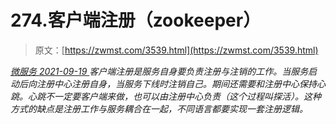 <!--yml
category: 未分类
date: 0001-01-01 00:00:00
--->

# 274.客户端注册（zookeeper）

> 原文：[https://zwmst.com/3539.html](https://zwmst.com/3539.html)

   [ *微服务* ](https://zwmst.com/%e5%be%ae%e6%9c%8d%e5%8a%a1)*[ <time datetime="2021-09-19T21:08:58+08:00"> 2021-09-19 </time> ](https://zwmst.com/3539.html)  客户端注册是服务自身要负责注册与注销的工作。当服务启动后向注册中心注册自身，当服务下线时注销自己。期间还需要和注册中心保持心跳。心跳不一定要客户端来做，也可以由注册中心负责（这个过程叫探活）。这种方式的缺点是注册工作与服务耦合在一起，不同语言都要实现一套注册逻辑。*
